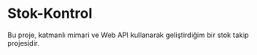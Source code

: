 # Stok-Kontrol
 Bu proje, katmanlı mimari ve Web API kullanarak geliştirdiğim bir stok takip projesidir.
